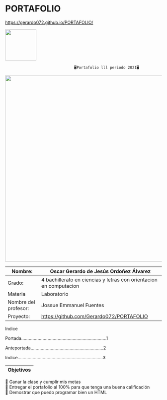 # PORTAFOLIO
https://gerardo072.github.io/PORTAFOLIO/



<img width=100px; src="https://jefuentes80.github.io/starup_scl/img/logo_SCL%20(3).png">

                                   🖥️Portafolio lll periodo 2021🖥️

<img width=600px;
src="https://encrypted-tbn0.gstatic.com/images?q=tbn:ANd9GcSfT8i8JODeJWtD0SAQVlJoxE3_mGj7xvukyF36gAKRVpiCKrTkb2XdrHoR_QVrMzwKQvY&usqp=CAU">

|  Nombre: | Oscar Gerardo de Jesús Ordoñez Álvarez |
| ------------ | ------------ |
|  Grado: | 4 bachillerato en ciencias y letras con orientacion en computacion  |
| Materia | Laboratorio |
| Nombre del profesor: | Jossue Emmanuel Fuentes|
| Proyecto: | https://github.com/Gerardo072/PORTAFOLIO |

Indice

Portada....................................................................1

Anteportada..........................................................2

Indice....................................................................3

| Objetivos|
| ------------ |
📱 Ganar la clase y cumplir mis metas  
📱 Entregar el portafolio al 100% para que tenga una buena calificación  
📱 Demostrar que puedo programar bien un HTML  


